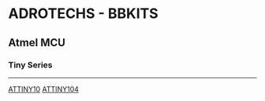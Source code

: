 # ADROTECHS - BBKITS

## Atmel MCU

### Tiny Series
<hr>

[ATTINY10](https://github.com/adrotechs/microkits/tree/main/ATTiny10)
[ATTINY104](https://github.com/adrotechs/microkits/tree/main/ATTiny104)

